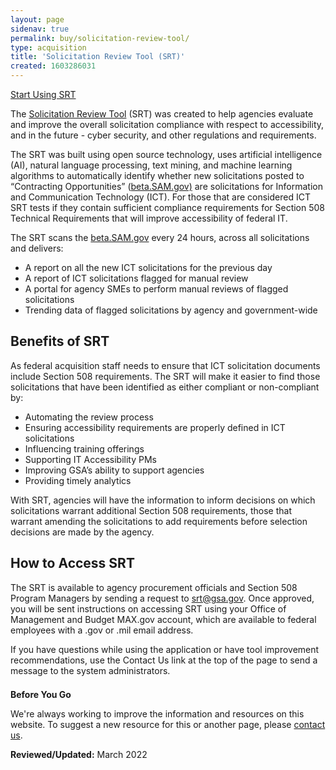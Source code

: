 ```yaml
---
layout: page
sidenav: true
permalink: buy/solicitation-review-tool/
type: acquisition
title: 'Solicitation Review Tool (SRT)'
created: 1603286031
---
```


<a href="https://srt-client-dev.app.cloud.gov/auth" class="usa-button usa-button--accent-warm">Start Using SRT</a>

<p class="intro" style="clear: both;">
  The <a href="https://srt-client-dev.app.cloud.gov/" target="_blank">Solicitation Review Tool</a> (SRT) was created to help agencies evaluate and improve the overall solicitation compliance with respect to accessibility, and in the future - cyber security, and other regulations and requirements.
</p>

The SRT was built using open source technology, uses artificial intelligence (AI), natural language processing, text mining, and machine learning algorithms to automatically identify whether new solicitations posted to &ldquo;Contracting Opportunities&rdquo; ([beta.SAM.gov)][1] are solicitations for Information and Communication Technology (ICT). For those that are considered ICT SRT tests if they contain sufficient compliance requirements for Section 508 Technical Requirements that will improve accessibility of federal IT.

The SRT scans the [beta.SAM.gov][1] every 24 hours, across all solicitations and delivers:

  * A report on all the new ICT solicitations for the previous day
  * A report of ICT solicitations flagged for manual review
  * A portal for agency SMEs to perform manual reviews of flagged solicitations
  * Trending data of flagged solicitations by agency and government-wide

## **Benefits of SRT**

As federal acquisition staff needs to ensure that ICT solicitation documents include Section 508 requirements. The SRT will make it easier to find those solicitations that have been identified as either compliant or non-compliant by:

  * Automating the review process
  * Ensuring accessibility requirements are properly defined in ICT solicitations
  * Influencing training offerings
  * Supporting IT Accessibility PMs&nbsp;
  * Improving GSA&rsquo;s ability to support agencies
  * Providing timely analytics&nbsp;

With SRT, agencies will have the information to inform decisions on which solicitations warrant additional Section 508 requirements, those that warrant amending the solicitations to add requirements before selection decisions are made by the agency.

## **How to Access SRT**

The SRT is available to agency procurement officials and Section 508 Program Managers by sending a request to <srt@gsa.gov>. Once approved, you will be sent instructions on accessing SRT using your Office of Management and Budget MAX.gov account, which are available to federal employees with a .gov or .mil email address.

If you have questions while using the application or have tool improvement recommendations, use the Contact Us link at the top of the page to send a message to the system administrators.&nbsp;

<div class="border-base radius-lg border-1px" style="margin-top: 1.5em;">
  <div class="padding-1">
    <strong>Before You Go</strong> 
<p>We're always working to improve the information and resources on this website. To suggest a new resource for this or another page, please <a href="mailto:section.508@gsa.gov">contact us</a>.
    </p>
  </div>
</div>

**Reviewed/Updated:** March 2022

 [1]: https://sam.gov/